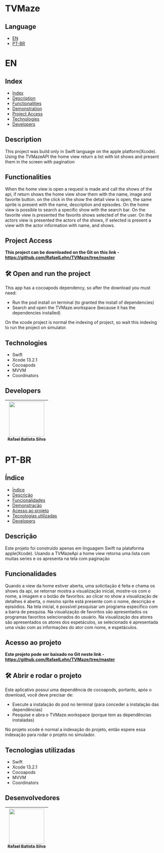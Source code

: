 # TVMaze

## Language

* [EN](#en)
* [PT-BR](#pt-br)

# EN

## Index 

* [Index](#index)
* [Description](#description)
* [Functionalities](#functionalities)
* [Demonstration](#demonstration)
* [Project Access](#project-access)
* [Technologies](#technologies)
* [Developers](#developers)


## Description

This project was build only in Swift language on the apple platform(Xcode). Using the TVMazeAPI the home view return a list with lot shows and present them in the screen with pagination


## Functionalities

When the home view is open a request is made and call the shows of the api, if return shows the home view show them with the name, image and favorite button. on the click in the show the detail view is open, the same sprite is present with the name, description and episodes.
On the home view is possible to search a specific show with the search bar.
On the favorite view is presented the favorits shows selected of the user.
On the actors view is presented the actors of the shows, if selected is present a view with the actor information with name, and shows.



## Project Access

**This project can be downloaded on the Git on this link - https://github.com/RafaelLehn/TVMaze/tree/master**

## 🛠️ Open and run the project

This app has a cocoapods dependency, so after the download you must need:

- Run the pod install on terminal (to granted the install of dependencies)
- Search and open the TVMaze.workspace (because it has the dependencies installed)


On the xcode project is normal the indexing of project, so wait this indexing to run the project on simulator.


## Technologies

- Swift
- Xcode 13.2.1
- Cocoapods
- MVVM
- Coordinators

## Developers
| [<img src="https://avatars.githubusercontent.com/u/25698352?v=4" width=115><br><sub>Rafael Batista Silva</sub>](https://github.com/rafaellehn) | 
| :---: |

# PT-BR

## Índice 

* [Índice](#índice)
* [Descrição](#descrição)
* [Funcionalidades](#funcionalidades)
* [Demonstração](#demonstração)
* [Acesso ao projeto](#acesso-ao-projeto)
* [Tecnologias utilizadas](#tecnologias-utilizadas)
* [Developers](#developers)


## Descrição

Este projeto foi construído apenas em linguagem Swift na plataforma apple(Xcode). Usando a TVMazeApi a home view retorna uma lista com muitas series e os apresenta na tela com paginação


## Funcionalidades

Quando a view da home estiver aberta, uma solicitação é feita e chama os shows da api, se retornar mostra a visualização inicial, mostre-os com o nome, a imagem e o botão de favoritos. ao clicar no show a visualização de detalhes é aberta, o mesmo sprite está presente com o nome, descrição e episódios.
Na tela inicial, é possível pesquisar um programa específico com a barra de pesquisa.
Na visualização de favoritos são apresentados os programas favoritos selecionados do usuário.
Na visualização dos atores são apresentados os atores dos espetáculos, se selecionado é apresentada uma visão com as informações do ator com nome, e espetáculos.



## Acesso ao projeto

**Este projeto pode ser baixado no Git neste link - https://github.com/RafaelLehn/TVMaze/tree/master**

## 🛠️ Abrir e rodar o projeto

Este aplicativo possui uma dependência de cocoapods, portanto, após o download, você deve precisar de:

- Execute a instalação do pod no terminal (para conceder a instalação das dependências)
- Pesquise e abra o TVMaze.workspace (porque tem as dependências instaladas)


No projeto xcode é normal a indexação do projeto, então espere essa indexação para rodar o projeto no simulador.


## Tecnologias utilizadas

- Swift
- Xcode 13.2.1
- Cocoapods
- MVVM
- Coordinators


## Desenvolvedores

| [<img src="https://avatars.githubusercontent.com/u/25698352?v=4" width=115><br><sub>Rafael Batista Silva</sub>](https://github.com/rafaellehn) | 
| :---: |
